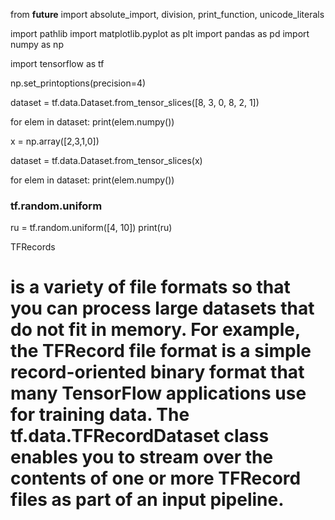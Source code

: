 from __future__ import absolute_import, division, print_function, unicode_literals

import pathlib
import matplotlib.pyplot as plt
import pandas as pd
import numpy as np


import tensorflow as tf

np.set_printoptions(precision=4)


dataset = tf.data.Dataset.from_tensor_slices([8, 3, 0, 8, 2, 1])

for elem in dataset:
  print(elem.numpy())

x = np.array([2,3,1,0])

dataset = tf.data.Dataset.from_tensor_slices(x)

for elem in dataset:
  print(elem.numpy())


 ###  tf.random.uniform

ru = tf.random.uniform([4, 10])
print(ru)


TFRecords 

# is a variety of file formats so that you can process large datasets that do not fit in memory. For example, the TFRecord file format is a simple record-oriented binary format that many TensorFlow applications use for training data. The tf.data.TFRecordDataset class enables you to stream over the contents of one or more TFRecord files as part of an input pipeline.



